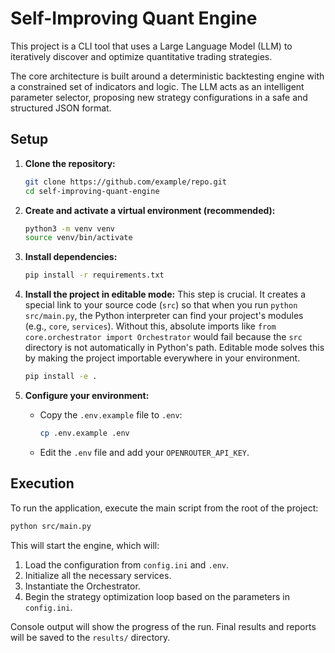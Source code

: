# Self-Improving Quant Engine

This project is a CLI tool that uses a Large Language Model (LLM) to iteratively discover and optimize quantitative trading strategies.

The core architecture is built around a deterministic backtesting engine with a constrained set of indicators and logic. The LLM acts as an intelligent parameter selector, proposing new strategy configurations in a safe and structured JSON format.

## Setup

1.  **Clone the repository:**
    ```bash
    git clone https://github.com/example/repo.git
    cd self-improving-quant-engine
    ```

2.  **Create and activate a virtual environment (recommended):**
    ```bash
    python3 -m venv venv
    source venv/bin/activate
    ```

3.  **Install dependencies:**
    ```bash
    pip install -r requirements.txt
    ```

4.  **Install the project in editable mode:**
    This step is crucial. It creates a special link to your source code (`src`) so that when you run `python src/main.py`, the Python interpreter can find your project's modules (e.g., `core`, `services`). Without this, absolute imports like `from core.orchestrator import Orchestrator` would fail because the `src` directory is not automatically in Python's path. Editable mode solves this by making the project importable everywhere in your environment.
    ```bash
    pip install -e .
    ```

5.  **Configure your environment:**
    -   Copy the `.env.example` file to `.env`:
        ```bash
        cp .env.example .env
        ```
    -   Edit the `.env` file and add your `OPENROUTER_API_KEY`.

## Execution

To run the application, execute the main script from the root of the project:

```bash
python src/main.py
```

This will start the engine, which will:
1.  Load the configuration from `config.ini` and `.env`.
2.  Initialize all the necessary services.
3.  Instantiate the Orchestrator.
4.  Begin the strategy optimization loop based on the parameters in `config.ini`.

Console output will show the progress of the run. Final results and reports will be saved to the `results/` directory.
